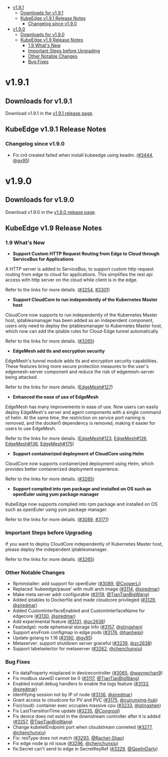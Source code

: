 
* [v1.9.1](#v191)
    * [Downloads for v1.9.1](#downloads-for-v191)
    * [KubeEdge v1.9.1 Release Notes](#kubeedge-v191-release-notes)
        * [Changelog since v1.9.0](#changelog-since-v190)
* [v1.9.0](#v190)
    * [Downloads for v1.9.0](#downloads-for-v190)
    * [KubeEdge v1.9 Release Notes](#kubeedge-v19-release-notes)
        * [1.9 What's New](#19-whats-new)
        * [Important Steps before Upgrading](#important-steps-before-upgrading)
        * [Other Notable Changes](#other-notable-changes)
        * [Bug Fixes](#bug-fixes)





# v1.9.1

## Downloads for v1.9.1

Download v1.9.1 in the [v1.9.1 release page](https://github.com/kubeedge/kubeedge/releases/tag/v1.9.1).

## KubeEdge v1.9.1 Release Notes

### Changelog since v1.9.0

- Fix crd created failed when install kubeedge using keadm. ([#3444](https://github.com/kubeedge/kubeedge/pull/3444), [@gy95](https://github.com/gy95))


# v1.9.0

## Downloads for v1.9.0

Download v1.9.0 in the [v1.9.0 release page](https://github.com/kubeedge/kubeedge/releases/tag/v1.9.0).

## KubeEdge v1.9 Release Notes

### 1.9 What's New


- **Support Custom HTTP Request Routing from Edge to Cloud through ServiceBus for Applications**

A HTTP server is added to ServiceBus, to support custom http request routing from edge to cloud
for applications. This simplifies the rest api access with http server on the cloud while client is in the edge.

Refer to the links for more details.
([#3254](https://github.com/kubeedge/kubeedge/issues/3254), [#3301](https://github.com/kubeedge/kubeedge/pull/3301))



- **Support CloudCore to run independently of the Kubernetes Master host**

CloudCore now supports to run independently of the Kubernetes Master host, iptablesmanager has been added as an independent
component, users only need to deploy the iptablesmanager to Kubernetes Master host, which now can
add the iptable rules for Cloud-Edge tunnel automatically

Refer to the links for more details.
([#3265](https://github.com/kubeedge/kubeedge/pull/3265))



- **EdgeMesh add tls and encryption security**

EdgeMesh's tunnel module adds tls and encryption security capabilities.
These features bring more secure protection measures to the user's edgemesh-server component and
reduce the risk of edgemesh-server being attacked.

Refer to the links for more details.
([EdgeMesh#127](https://github.com/kubeedge/edgemesh/pull/127))



- **Enhanced the ease of use of EdgeMesh**

EdgeMesh has many improvements in ease of use. Now users can easily deploy EdgeMesh's server and
agent components with a single command of helm. At the same time, the restriction on service port
naming is removed, and the docker0 dependency is removed, making it easier for users to use EdgeMesh.

Refer to the links for more details.
([EdgeMesh#123](https://github.com/kubeedge/edgemesh/pull/123), [EdgeMesh#126](https://github.com/kubeedge/edgemesh/pull/126), [EdgeMesh#136](https://github.com/kubeedge/edgemesh/pull/136), [EdgeMesh#175](https://github.com/kubeedge/edgemesh/pull/175         ))


- **Support containerized deployment of CloudCore using Helm**

CloudCore now supports containerized deployment using Helm, which provides better containerized deployment experience.

Refer to the links for more details.
([#3265](https://github.com/kubeedge/kubeedge/pull/3265))


- **Support compiled into rpm package and installed on OS such as openEuler using yum package manager**

KubeEdge now supports compiled into rpm package and installed on OS such as openEuler using yum package manager.

Refer to the links for more details.
([#3089](https://github.com/kubeedge/kubeedge/pull/3089), [#3171](https://github.com/kubeedge/kubeedge/pull/3171))


### Important Steps before Upgrading

If you want to deploy CloudCore independently of Kubernetes Master host, please deploy the independent iptablesmanager.

Refer to the links for more details.
([#3265](https://github.com/kubeedge/kubeedge/pull/3265))


### Other Notable Changes

- Rpminstaller: add support for openEuler ([#3089](https://github.com/kubeedge/kubeedge/pull/3089), [@CooperLi](https://github.com/CooperLi))
- Replaced 'kubeedge/pause' with multi arch image ([#3114](https://github.com/kubeedge/kubeedge/pull/3114), [@siredmar](https://github.com/siredmar))
- Make meta server addr configurable ([#3119](https://github.com/kubeedge/kubeedge/pull/3119), [@TianTianBigWang](https://github.com/TianTianBigWang))
- Added iptables to Dockerfile and made cloudcore privileged ([#3129](https://github.com/kubeedge/kubeedge/pull/3129), [@siredmar](https://github.com/siredmar))
- Added CustomInterfaceEnabled and CustomInterfaceName for edgecore ([#3130](https://github.com/kubeedge/kubeedge/pull/3130), [@siredmar](https://github.com/siredmar))
- Add experimental feature ([#3131](https://github.com/kubeedge/kubeedge/pull/3131), [@zc2638](https://github.com/zc2638))
- Feat(edge): node ephemeral storage info ([#3157](https://github.com/kubeedge/kubeedge/pull/3157), [@stingshen](https://github.com/stingshen))
- Support envFrom configmap in edge pods ([#3176](https://github.com/kubeedge/kubeedge/pull/3176), [@haoheipi](https://github.com/haoheipi))
- Update golang to 1.16 ([#3190](https://github.com/kubeedge/kubeedge/pull/3190), [@gy95](https://github.com/gy95))
- Metaserver: support shutdown server graceful  ([#3239](https://github.com/kubeedge/kubeedge/pull/3239), [@zc2638](https://github.com/zc2638))
- Support labelselector for metaserver ([#3262](https://github.com/kubeedge/kubeedge/pull/3262), [@chenchunxiu](https://github.com/chenchunxiu))


### Bug Fixes

- Fix dataProperty misplaced in devicecontroller ([#3065](https://github.com/kubeedge/kubeedge/pull/3065), [@waynechan9](https://github.com/waynechan9))
- Fix modbus slaveID cannot be 0 ([#3117](https://github.com/kubeedge/kubeedge/pull/3117), [@TianTianBigWang](https://github.com/TianTianBigWang))
- Enabled install debug handlers to enable the logs feature ([#3133](https://github.com/kubeedge/kubeedge/pull/3133), [@siredmar](https://github.com/siredmar))
- Idenfifying session not by IP of node ([#3136](https://github.com/kubeedge/kubeedge/pull/3136), [@siredmar](https://github.com/siredmar))
- Grant access to cloudcore for PV and PVC ([#3175](https://github.com/kubeedge/kubeedge/pull/3175), [@cuirunxing-hub](https://github.com/cuirunxing-hub))
- Fix(cloud): container exec occupies massive cpu  ([#3233](https://github.com/kubeedge/kubeedge/pull/3233), [@stingshen](https://github.com/stingshen))
- Fix LastTransitionTime update  ([#3235](https://github.com/kubeedge/kubeedge/pull/3235), [@Congrool](https://github.com/Congrool))
- Fix device does not exist in the downstream controller after it is added  ([#3257](https://github.com/kubeedge/kubeedge/pull/3257), [@TianTianBigWang](https://github.com/TianTianBigWang))
- Change kubeletEndpoint port when cloudstream conneted  ([#3277](https://github.com/kubeedge/kubeedge/pull/3277), [@chenchunxiu](https://github.com/chenchunxiu))
- Fix: resType does not match ([#3293](https://github.com/kubeedge/kubeedge/pull/3293), [@Rachel-Shao](https://github.com/Rachel-Shao))
- Fix edge node ip nil issue ([#3296](https://github.com/kubeedge/kubeedge/pull/3296), [@chenchunxiu](https://github.com/chenchunxiu))
- fix:Secret can't send to edge in SecretKeyRef ([#3329](https://github.com/kubeedge/kubeedge/pull/3329), [@QeelinDarly](https://github.com/QeelinDarly))

